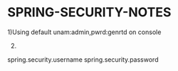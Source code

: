 # SPRING-SECURITY-NOTES
1)Using default unam:admin,pwrd:genrtd on console

2)
spring.security.username
  spring.security.password